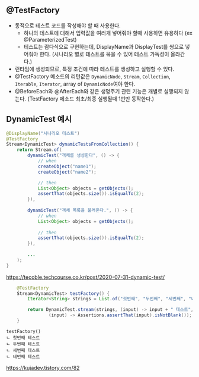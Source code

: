 ## @TestFactory
- 동적으로 테스트 코드를 작성해야 할 때 사용한다.
    - 하나의 테스트에 대해서 입력값을 여러개 넣어줘야 할때 사용하면 유용하다 (ex @ParameterizedTest)
    - 테스트는 람다식으로 구현하는데, DisplayName과 DisplayTest를 쌍으로 넣어줘야 한다. (시나리오 별로 테스트를 묶을 수 있어 테스트 가독성이 올라간다.)
- 런타임에 생성되므로, 특정 조건에 따라 테스트를 생성하고 실행할 수 있다.
- @TestFactory 메소드의 리턴값은 `DynamicNode`, `Stream`, `Collection`, `Iterable`, `Iterator`, array of `DynamicNode`여야 한다.
- @BeforeEach와 @AfterEach와 같은 생명주기 관련 기능은 개별로 실행되지 않는다. (TestFactory 메소드 최초/최종 실행될때 1번만 동작한다.)
## DynamicTest 예시  
~~~java
@DisplayName("시나리오 테스트")
@TestFactory
Stream<DynamicTest> dynamicTestsFromCollection() {
    return Stream.of(
        dynamicTest("객체를 생성한다", () -> {
            // when
            createObject("name1");
            createObject("name2");

            // then
            List<Object> objects = getObjects();
            assertThat(objects.size()).isEqualTo(2);
        }),
    
        dynamicTest("객체 목록을 불러온다.", () -> {
            // when
            List<Object> objects = getObjects();
 
            // then
            assertThat(objects.size()).isEqualTo(2);
        }),
      
        ...
    );
}
~~~
https://tecoble.techcourse.co.kr/post/2020-07-31-dynamic-test/

~~~java
    @TestFactory
    Stream<DynamicTest> testFactory() {
        Iterator<String> strings = List.of("첫번째", "두번째", "세번째", "네번째").iterator();

        return DynamicTest.stream(strings, (input) -> input + " 테스트",
                (input) -> Assertions.assertThat(input).isNotBlank());
    }
~~~
~~~
testFactory()
ㄴ 첫번째 테스트
ㄴ 두번째 테스트
ㄴ 세번째 테스트
ㄴ 네번째 테스트
~~~
https://kujadev.tistory.com/82
